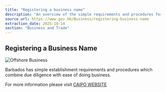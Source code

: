 ```yaml
---
title: "Registering a business name"
description: "An overview of the simple requirements and procedures for registering a business name in Barbados, with a link to the CAIPO website for more information."
source_url: https://www.gov.bb/Business/registering-business-name
extraction_date: 2025-10-14
section: "Business and Trade"
---
```


## Registering a Business Name

![Offshore Business](https://www.gov.bb/media_files/offshore-business.jpg)

Barbados has simple establishment requirements and procedures which combine due diligence with ease of doing business.

For more information please visit [CAIPO WEBSITE](https://caipo.gov.bb/)
```